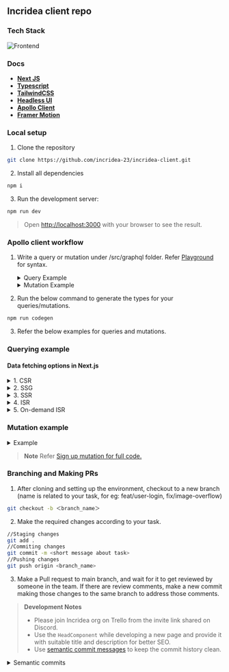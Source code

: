 ## Incridea client repo

### Tech Stack

![Frontend](https://user-images.githubusercontent.com/83623339/217042007-561c14a6-b918-4a03-bd83-96858eee2db8.png)

### Docs

- [**Next JS**](https://nextjs.org/docs/getting-started)
- [**Typescript**](https://www.typescriptlang.org/docs/)
- [**TailwindCSS**](https://tailwindcss.com/docs/installation)
- [**Headless UI**](https://headlessui.com/)
- [**Apollo Client**](https://www.apollographql.com/docs/react/)
- [**Framer Motion**](https://www.framer.com/motion/)

### Local setup

1. Clone the repository

```bash
git clone https://github.com/incridea-23/incridea-client.git
```

2. Install all dependencies

```bash
npm i
```

3. Run the development server:

```bash
npm run dev
```

> Open [http://localhost:3000](http://localhost:3000) with your browser to see the result.

### Apollo client workflow

1. Write a query or mutation under /src/graphql folder. Refer [Playground](https://incridea.onrender.com/graphql) for syntax.
   <details>
     <summary>Query Example</summary>

   ```graphql
   query GetAllUsers {
     users {
       id
       name
       email
     }
   }
   ```

   </details>

   <details>
     <summary>Mutation Example</summary>

   ```graphql
   mutation SignUp($email: String!, $name: String!, $password: String!) {
     signUp(data: { email: $email, name: $name, password: $password }) {
       __typename
       ... on Error {
         message
       }
       ... on MutationSignUpSuccess {
         __typename
       }
     }
   }
   ```

   </details>

2. Run the below command to generate the types for your queries/mutations.

```bash
npm run codegen
```

3. Refer the below examples for queries and mutations.

### Querying example

#### Data fetching options in Next.js

<details>
      <summary>1. CSR</summary>

```typescript
import { useQuery } from "@apollo/client";
import { NextPage } from "next";
import { GetAllUsersDocument } from "~/generated/generated";

const CSR: NextPage = () => {
  const { data, loading, error } = useQuery(GetAllUsersDocument);
  const users = data?.users;

  return (
    <div>
      {loading && <div>Loading...</div>}
      {error && <div>Error: {error.message}</div>}
      {users?.map((user) => (
        <div key={user.id}>{user.name}</div>
      ))}
    </div>
  );
};

export default CSR;
```

</details>

<details>
      <summary>2. SSG</summary>

```typescript
import { NextPage } from "next";
import { GetAllUsersDocument } from "~/generated/generated";
import { client } from "~/lib/apollo";

const SSG: NextPage<{
  users: {
    id: string;
    name: string;
  }[];
}> = ({ users }) => {
  return (
    <div>
      {users.map((user) => (
        <div key={user.id}>{user.name}</div>
      ))}
    </div>
  );
};

export const getStaticProps = async () => {
  const res = await client.query({
    query: GetAllUsersDocument,
  });
  return {
    props: {
      users: res.data.users,
    },
  };
};

export default SSG;
```

</details>

<details>
      <summary>3. SSR</summary>

Replace `getStaticProps` to `getServerSideProps`.

</details>

<details>
      <summary>4. ISR</summary>

Add an invalidate option to SSG.

</details>

 <details>
      <summary>5. On-demand ISR</summary>

[Read about it here.](https://nextjs.org/docs/basic-features/data-fetching/incremental-static-regeneration#on-demand-revalidation)

</details>

### Mutation example

<details>
  <summary>Example</summary>

```typescript
import { SignUpDocument } from '~/generated/generated';
import { useMutation } from '@apollo/client';

signUpMutation({
variables: {
name: userInfo.name,
email: userInfo.email,
password: userInfo.password,
},
})
.then((res) => {
if (res.data?.signUp.\_\_typename === 'MutationSignUpSuccess') {
router.push('/auth/verify-email');
}
})
.catch((err) => {
return err;
});

```

</details>

> **Note**
> Refer [Sign up mutation for full code.](https://github.com/incridea-23/incridea-client/blob/main/src/pages/auth/signup.tsx)

### Branching and Making PRs

1. After cloning and setting up the environment, checkout to a new branch (name is related to your task, for eg: feat/user-login, fix/image-overflow)

```bash
git checkout -b ＜branch_name＞
```

2. Make the required changes according to your task.

```bash
//Staging changes
git add .
//Commiting changes
git commit -m <short message about task>
//Pushing changes
git push origin <branch_name>
```

3. Make a Pull request to main branch, and wait for it to get reviewed by someone in the team. If there are review comments, make a new commit making those changes to the same branch to address those comments.

> **Development Notes**
>
> - Please join Incridea org on Trello from the invite link shared on Discord.
> - Use the `HeadComponent` while developing a new page and provide it with suitable title and description for better SEO.
> - Use [semantic commit messages](https://gist.github.com/joshbuchea/6f47e86d2510bce28f8e7f42ae84c716) to keep the commit history clean.

<details>
<summary>Semantic commits</summary>

```
<type>[optional scope]: <description>

[optional body]

[optional footer(s)]

```

- feat – a new feature is introduced with the changes
- fix – a bug fix has occurred
- chore – changes that do not relate to a fix or feature and don't modify src or test files (for example updating dependencies)
- refactor – refactored code that neither fixes a bug nor adds a feature
- docs – updates to documentation such as a the README or other markdown files
- style – changes that do not affect the meaning of the code, likely related to code formatting such as white-space, missing semi-colons, and so on.
- test – including new or correcting previous tests
- perf – performance improvements
- ci – continuous integration related
- build – changes that affect the build system or external dependencies
- revert – reverts a previous commit
</details>

```

```
